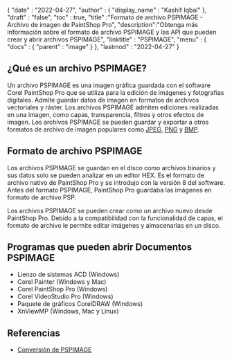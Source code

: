 {
  "date" : "2022-04-27",
  "author" : {
    "display_name" : "Kashif Iqbal"
},
  "draft" : "false",
  "toc" : true,
  "title" :"Formato de archivo PSPIMAGE - Archivo de imagen de PaintShop Pro",
  "description":"Obtenga más información sobre el formato de archivo PSPIMAGE y las API que pueden crear y abrir archivos PSPIMAGE",
  "linktitle" : "PSPIMAGE",
  "menu" : {
    "docs" : {
      "parent" : "image"
}
},
  "lastmod" : "2022-04-27"
}
## ¿Qué es un archivo PSPIMAGE?

Un archivo PSPIMAGE es una imagen gráfica guardada con el software Corel PaintShop Pro que se utiliza para la edición de imágenes y fotografías digitales. Admite guardar datos de imagen en formatos de archivos vectoriales y ráster. Los archivos PSPIMAGE admiten ediciones realizadas en una imagen, como capas, transparencia, filtros y otros efectos de imagen. Los archivos PSPIMAGE se pueden guardar y exportar a otros formatos de archivo de imagen populares como [JPEG](/es/image/jpeg/), [PNG](/es/) y [BMP](/es/image/bmp/).

## Formato de archivo PSPIMAGE

Los archivos PSPIMAGE se guardan en el disco como archivos binarios y sus datos solo se pueden analizar en un editor HEX. Es el formato de archivo nativo de PaintShop Pro y se introdujo con la versión 8 del software. Antes del formato PSPIMAGE, PaintShop Pro guardaba las imágenes en formato de archivo PSP.

Los archivos PSPIMAGE se pueden crear como un archivo nuevo desde PaintShop Pro. Debido a la compatibilidad con la funcionalidad de capas, el formato de archivo le permite editar imágenes y almacenarlas en un disco.

## Programas que pueden abrir Documentos PSPIMAGE

* Lienzo de sistemas ACD (Windows)
* Corel Painter (Windows y Mac)
* Corel PaintShop Pro (Windows)
* Corel VideoStudio Pro (Windows)
* Paquete de gráficos CorelDRAW (Windows)
* XnViewMP (Windows, Mac y Linux)

## Referencias

* [Conversión de PSPIMAGE](https://community.adobe.com/t5/photoshop-ecosystem-discussions/pspimage-conversion/m-p/5288141)

